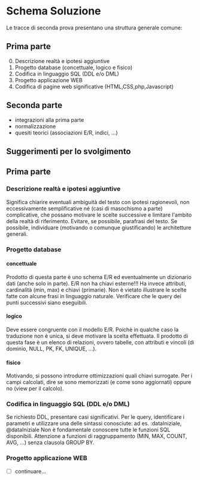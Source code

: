# Schema Soluzione
Le tracce di seconda prova presentano una struttura generale comune:
## Prima parte
0. Descrizione realtà e ipotesi aggiuntive
1. Progetto database (concettuale, logico e fisico)
2. Codifica in linguaggio SQL (DDL e/o DML)
3. Progetto applicazione WEB
4. Codifica di pagine web significative (HTML,CSS,php,Javascript)
## Seconda parte
* integrazioni alla prima parte
* normalizzazione
* quesiti teorici (associazioni E/R, indici, ...)
## Suggerimenti per lo svolgimento
## Prima parte
### Descrizione realtà e ipotesi aggiuntive
Significa chiarire eventuali ambiguità del testo con ipotesi ragionevoli, non eccessivamente semplificative né (casi di masochismo a parte) complicative, che possano motivare le scelte successive e limitare l'ambito della realtà di riferimento.
Evitare, se possibile, parafrasi del testo.
Se possibile, individuare (motivando o comunque giustificando) le architetture generali.
### Progetto database
#### concettuale
Prodotto di questa parte è uno schema E/R ed eventualmente un dizionario dati (anche solo in parte).
E/R non ha chiavi esterne!!! Ha invece attributi, cardinalità (min, max) e chiavi (primarie).
Non è vietato illustrare le scelte fatte con alcune frasi in linguaggio naturale.
Verificare che le query dei punti successivi siano eseguibili.
#### logico
Deve essere congruente con il modello E/R.
Poichè in qualche caso la traduzione non è unica, si deve motivare la scelta effettuata.
Il prodotto di questa fase è un elenco di relazioni, ovvero tabelle, con attributi e vincoli (di dominio, NULL, PK, FK, UNIQUE, ...).
#### fisico
Motivando, si possono introdurre ottimizzazioni quali chiavi surrogate.
Per i campi calcolati, dire se sono memorizzati (e come sono aggiornati) oppure no (view per il calcolo).
### Codifica in linguaggio SQL (DDL e/o DML)
Se richiesto DDL, presentare casi significativi.
Per le query, identificare i parametri e utilizzare una delle sintassi conosciute: ad es. :dataIniziale, @dataIniziale
Non è fondamentale conoscere tutte le funzioni SQL disponibili.
Attenzione a funzioni di raggruppamento (MIN, MAX, COUNT, AVG, ...) senza clausola GROUP BY.
###  Progetto applicazione WEB
* [ ] continuare...



